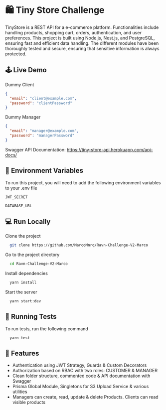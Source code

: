 # 🛍️ Tiny Store Challenge

TinyStore is a REST API for a e-commerce platform. Functionalities include handling products, shopping cart, orders, authentication, and user preferences. This project is built using Node.js, Nest.js, and PostgreSQL, ensuring fast and efficient data handling. The different modules have been thoroughly tested and secure, ensuring that sensitive information is always protected.

## 🕹️ Live Demo

Dummy Client

```json
{
  "email": "client@example.com",
  "password": "clientPassword"
}
```

Dummy Manager

```json
{
  "email": "manager@example.com",
  "password": "managerPassword"
}
```

Swagger API Documentation: https://tiny-store-api.herokuapp.com/api-docs/

## 🔐 Environment Variables

To run this project, you will need to add the following environment variables to your .env file

`JWT_SECRET`

`DATABASE_URL`

## 💻 Run Locally

Clone the project

```bash
  git clone https://github.com/MarcoMnrq/Ravn-Challenge-V2-Marco
```

Go to the project directory

```bash
  cd Ravn-Challenge-V2-Marco
```

Install dependencies

```bash
  yarn install
```

Start the server

```bash
  yarn start:dev
```

## 🧪 Running Tests

To run tests, run the following command

```bash
  yarn test
```

## 🌟 Features

- Authentication using JWT Strategy, Guards & Custom Decorators
- Authorization based on RBAC with two roles: CUSTOMER & MANAGER
- Clean folder structure, commented code & API documentation with Swagger
- Prisma Global Module, Singletons for S3 Upload Service & various utilities
- Managers can create, read, update & delete Products. Clients can read visible products
